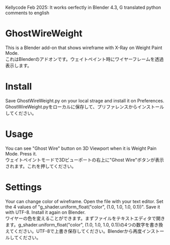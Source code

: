 Kellycode Feb 2025: It works oerfectly in Blender 4.3, G translated python comments to english

# GhostWireWeight
This is a Blender add-on that shows wireframe with X-Ray on Weight Paint Mode.
<br>
これはBlenderのアドオンです。ウェイトペイント時にワイヤーフレームを透過表示します。

# Install
Save GhostWireWeight.py on your local strage and install it on Preferences.
<br>
GhostWireWeight.pyをローカルに保存して、プリファレンスからインストールしてください。

# Usage
You can see "Ghost Wire" button on 3D Viewport when it is Weight Pain Mode. Press it.
<br>
ウェイトペイントモードで3Dビューポートの右上に"Ghost Wire"ボタンが表示されます。これを押してください。

# Settings
Your can change color of wireframe. Open the file with your text editor. Set the 4 values of "g_shader.uniform_float("color", (1.0, 1.0, 1.0, 0.1))". Save it with UTF-8. Install it again on Blender.
<br>
ワイヤーの色を変えることができます。まずファイルをテキストエディタで開きます。g_shader.uniform_float("color", (1.0, 1.0, 1.0, 0.1))の4つの数字を書き換えてください。UTF-8で上書き保存してください。Blenderから再度インストールしてください。


